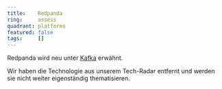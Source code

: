```yaml
---
title:    Redpanda  
ring:     assess
quadrant: platforms
featured: false
tags:     []
---
```


Redpanda wird neu unter [Kafka][kafka] erwähnt. 

Wir haben die Technologie aus unserem Tech-Radar entfernt und werden sie nicht weiter eigenständig thematisieren.

[kafka]: /platforms/kafka
